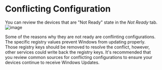 # Conflicting Configuration

You can review the devices that are "Not Ready" state in the *Not Ready* tab.
![image](https://github.com/yusummat/yusummat/assets/142761448/9d8eb0d8-19bd-432d-98e1-145273aad0f1)


Some of the reasons why they are not ready are conflinting configurations. The specific registry values prevent Windows from updating properly. Those registry keys should be removed to resolve the conflict, however, other services could write back the registry keys. It's recommended that you review common sources for conflicting configurations to ensure your devices continue to receive Windows Updates.
